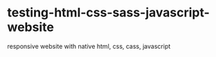 # testing-html-css-sass-javascript-website
responsive website with native html, css, cass, javascript
